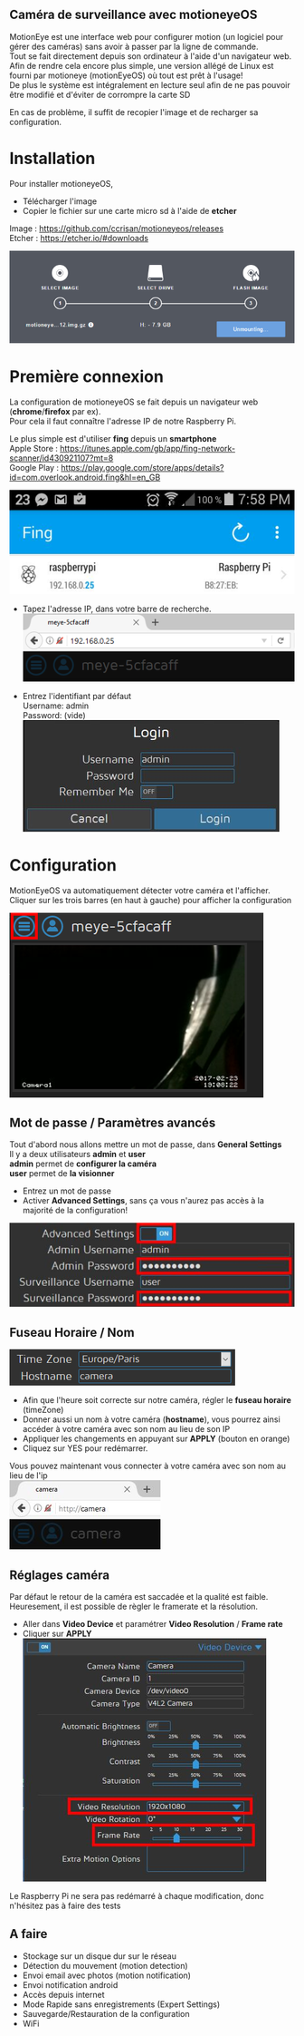 Caméra de surveillance avec motioneyeOS
-----------
MotionEye est une interface web pour configurer motion (un logiciel pour gérer des caméras) sans avoir à passer par la ligne de commande.    
Tout se fait directement depuis son ordinateur à l'aide d'un navigateur web.   
Afin de rendre cela encore plus simple, une version allégé de Linux est fourni par motioneye (motionEyeOS) où tout est prêt à l'usage!   
De plus le système est intégralement en lecture seul afin de ne pas pouvoir être modifié et d'éviter de corrompre la carte SD   

En cas de problème, il suffit de recopier l'image et de recharger sa configuration.

# Installation
Pour installer motioneyeOS, 
* Télécharger l'image 
* Copier le fichier sur une carte micro sd à l'aide de **etcher**

Image : https://github.com/ccrisan/motioneyeos/releases  
Etcher : https://etcher.io/#downloads

![etcher](https://github.com/maditnerd/motioneyeos_tutorial/raw/master/etcher.png)

# Première connexion
La configuration de motioneyeOS se fait depuis un navigateur web (**chrome**/**firefox** par ex).     
Pour cela il faut connaître l'adresse IP de notre Raspberry Pi.    

Le plus simple est d'utiliser **fing** depuis un **smartphone**   
Apple Store : https://itunes.apple.com/gb/app/fing-network-scanner/id430921107?mt=8    
Google Play : https://play.google.com/store/apps/details?id=com.overlook.android.fing&hl=en_GB    

![fing](https://github.com/maditnerd/motioneyeos_tutorial/raw/master/fing.jpg)

* Tapez l'adresse IP, dans votre barre de recherche.   
![ip](https://github.com/maditnerd/motioneyeos_tutorial/raw/master/ip.png)

* Entrez l'identifiant par défaut    
Username: admin    
Password: (vide)     
![login](https://github.com/maditnerd/motioneyeos_tutorial/raw/master/login.jpg)

# Configuration
MotionEyeOS va automatiquement détecter votre caméra et l'afficher.    
Cliquer sur les trois barres (en haut à gauche) pour afficher la configuration

![motioneyeos](https://github.com/maditnerd/motioneyeos_tutorial/raw/master/firstconnection.jpg)

## Mot de passe / Paramètres avancés
Tout d'abord nous allons mettre un mot de passe, dans **General Settings**   
Il y a deux utilisateurs **admin** et **user**    
**admin** permet de **configurer la caméra**   
**user** permet de **la visionner**    

* Entrez un mot de passe 
* Activer **Advanced Settings**, sans ça vous n'aurez pas accès à la majorité de la configuration!

![password](https://github.com/maditnerd/motioneyeos_tutorial/raw/master/generalsettings.jpg)

## Fuseau Horaire  / Nom
![timezone](https://github.com/maditnerd/motioneyeos_tutorial/raw/master/timezone-hostname.png)
* Afin que l'heure soit correcte sur notre caméra, régler le **fuseau horaire** (timeZone)   
* Donner aussi un nom à votre caméra (**hostname**), vous pourrez ainsi accéder à votre caméra avec son nom au lieu de son IP
* Appliquer les changements en appuyant sur **APPLY** (bouton en orange)
* Cliquez sur YES pour redémarrer.    


Vous pouvez maintenant vous connecter à votre caméra avec son nom au lieu de l'ip  
![hostname](https://github.com/maditnerd/motioneyeos_tutorial/raw/master/hostname.jpg)

## Réglages caméra
Par défaut le retour de la caméra est saccadée et la qualité est faible.    
Heuresement, il est possible de règler le framerate et la résolution.   
* Aller dans **Video Device** et paramétrer **Video Resolution** / **Frame rate**    
* Cliquer sur **APPLY**   
![videodevice](https://github.com/maditnerd/motioneyeos_tutorial/raw/master/camera.jpg)

Le Raspberry Pi ne sera pas redémarré à chaque modification, donc n'hésitez pas à faire des tests

## A faire
* Stockage sur un disque dur sur le réseau
* Détection du mouvement (motion detection)
* Envoi email avec photos (motion notification)
* Envoi notification android
* Accès depuis internet
* Mode Rapide sans enregistrements (Expert Settings)
* Sauvegarde/Restauration de la configuration
* WiFi


